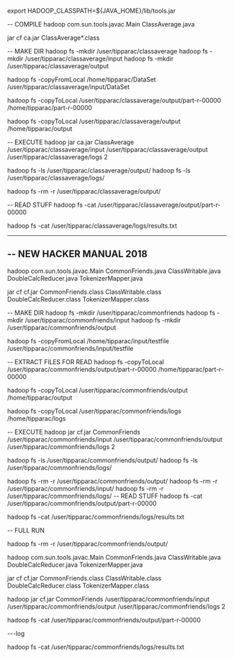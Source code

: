 export HADOOP_CLASSPATH=${JAVA_HOME}/lib/tools.jar


-- COMPILE
hadoop com.sun.tools.javac.Main ClassAverage.java

jar cf ca.jar ClassAverage*.class



-- MAKE DIR
hadoop fs -mkdir /user/tipparac/classaverage
hadoop fs -mkdir /user/tipparac/classaverage/input
hadoop fs -mkdir /user/tipparac/classaverage/output

hadoop fs -copyFromLocal /home/tipparac/DataSet /user/tipparac/classaverage/input/DataSet

hadoop fs -copyToLocal /user/tipparac/classaverage/output/part-r-00000 /home/tipparac/part-r-00000

hadoop fs -copyToLocal /user/tipparac/classaverage/output /home/tipparac/output


-- EXECUTE
hadoop jar ca.jar ClassAverage /user/tipparac/classaverage/input /user/tipparac/classaverage/output /user/tipparac/classaverage/logs 2



hadoop fs -ls /user/tipparac/classaverage/output/
hadoop fs -ls /user/tipparac/classaverage/logs/

hadoop fs -rm -r /user/tipparac/classaverage/output/

-- READ STUFF
hadoop fs -cat /user/tipparac/classaverage/output/part-r-00000

hadoop fs -cat /user/tipparac/classaverage/logs/results.txt










------------------------------------------------------------------------------------------------
-- NEW HACKER MANUAL 2018
------------------------------------------------------------------------------------------------


hadoop com.sun.tools.javac.Main CommonFriends.java ClassWritable.java DoubleCalcReducer.java TokenizerMapper.java

jar cf cf.jar CommonFriends.class ClassWritable.class DoubleCalcReducer.class TokenizerMapper.class



-- MAKE DIR
hadoop fs -mkdir /user/tipparac/commonfriends
hadoop fs -mkdir /user/tipparac/commonfriends/input
hadoop fs -mkdir /user/tipparac/commonfriends/output

hadoop fs -copyFromLocal /home/tipparac/input/testfile /user/tipparac/commonfriends/input/testfile


-- EXTRACT FILES FOR READ
hadoop fs -copyToLocal /user/tipparac/commonfriends/output/part-r-00000 /home/tipparac/part-r-00000

hadoop fs -copyToLocal /user/tipparac/commonfriends/output /home/tipparac/output

hadoop fs -copyToLocal /user/tipparac/commonfriends/logs /home/tipparac/logs

-- EXECUTE
hadoop jar cf.jar CommonFriends /user/tipparac/commonfriends/input /user/tipparac/commonfriends/output /user/tipparac/commonfriends/logs 2



hadoop fs -ls /user/tipparac/commonfriends/output/
hadoop fs -ls /user/tipparac/commonfriends/logs/

hadoop fs -rm -r /user/tipparac/commonfriends/output/
hadoop fs -rm -r /user/tipparac/commonfriends/input/
hadoop fs -rm -r /user/tipparac/commonfriends/logs/
-- READ STUFF
hadoop fs -cat /user/tipparac/commonfriends/output/part-r-00000

hadoop fs -cat /user/tipparac/commonfriends/logs/results.txt




-- FULL RUN

hadoop fs -rm -r /user/tipparac/commonfriends/output/

hadoop com.sun.tools.javac.Main CommonFriends.java ClassWritable.java DoubleCalcReducer.java TokenizerMapper.java

jar cf cf.jar CommonFriends.class ClassWritable.class DoubleCalcReducer.class TokenizerMapper.class

hadoop jar cf.jar CommonFriends /user/tipparac/commonfriends/input /user/tipparac/commonfriends/output /user/tipparac/commonfriends/logs 2

hadoop fs -cat /user/tipparac/commonfriends/output/part-r-00000


---log

hadoop fs -cat /user/tipparac/commonfriends/logs/results.txt